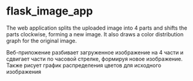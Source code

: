 # flask_image_app

The web application splits the uploaded image into 4 parts and shifts the parts clockwise, forming a new image. It also draws a color distribution graph for the original image.

Веб-приложение разбивает загруженное изображение на 4 части и сдвигает части по часовой стрелке, формируя новое изображение. Также рисует график распределения цветов для исходного изображения
